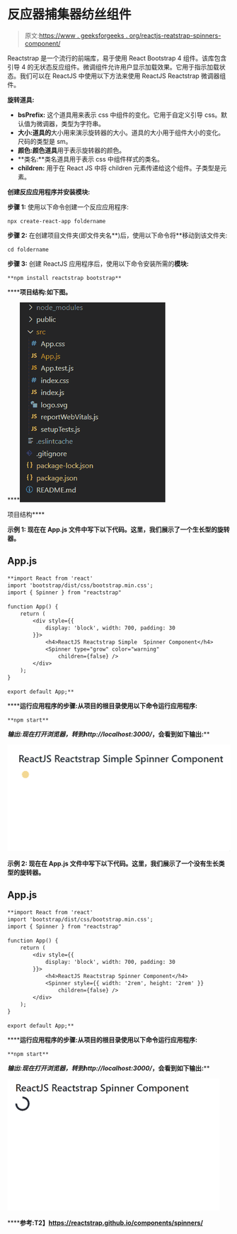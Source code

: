 # 反应器捕集器纺丝组件

> 原文:[https://www . geeksforgeeks . org/reactjs-reatstrap-spinners-component/](https://www.geeksforgeeks.org/reactjs-reactstrap-spinners-component/)

Reactstrap 是一个流行的前端库，易于使用 React Bootstrap 4 组件。该库包含引导 4 的无状态反应组件。微调组件允许用户显示加载效果。它用于指示加载状态。我们可以在 ReactJS 中使用以下方法来使用 ReactJS Reactstrap 微调器组件。

**旋转道具:**

*   **bsPrefix:** 这个道具用来表示 css 中组件的变化。它用于自定义引导 css。默认值为微调器，类型为字符串。
*   **大小:道具的**大小用来演示旋转器的大小。道具的大小用于组件大小的变化。尺码的类型是 sm。
*   **颜色:颜色道具**用于表示旋转器的颜色。
*   **类名:**类名道具用于表示 css 中组件样式的类名。
*   **children:** 用于在 React JS 中将 children 元素传递给这个组件。子类型是元素。

**创建反应应用程序并安装模块:**

**步骤 1:** 使用以下命令创建一个反应应用程序:

```
npx create-react-app foldername
```

**步骤 2:** 在创建项目文件夹(即文件夹名**)后，使用以下命令将**移动到该文件夹:

```
cd foldername
```

**步骤 3:** 创建 ReactJS 应用程序后，使用以下命令安装所需的****模块:****

```
**npm install reactstrap bootstrap**
```

******项目结构:**如下图。****

****![](img/f04ae0d8b722a9fff0bd9bd138b29c23.png)

项目结构**** 

******示例 1:** 现在在 **App.js** 文件中写下以下代码。这里，我们展示了一个生长型的旋转器。****

## ****App.js****

```
**import React from 'react'
import 'bootstrap/dist/css/bootstrap.min.css';
import { Spinner } from "reactstrap"

function App() {
    return (
        <div style={{
            display: 'block', width: 700, padding: 30
        }}>
            <h4>ReactJS Reactstrap Simple  Spinner Component</h4>
            <Spinner type="grow" color="warning"
                children={false} /> 
        </div>
    );
}

export default App;**
```

******运行应用程序的步骤:**从项目的根目录使用以下命令运行应用程序:****

```
**npm start**
```

******输出:**现在打开浏览器，转到***http://localhost:3000/***，会看到如下输出:****

****![](img/2bb650b81a0b64a9bc0603d1b4e298cd.png)****

******示例 2:** 现在在 **App.js** 文件中写下以下代码。这里，我们展示了一个没有生长类型的旋转器。****

## ****App.js****

```
**import React from 'react'
import 'bootstrap/dist/css/bootstrap.min.css';
import { Spinner } from "reactstrap"

function App() {
    return (
        <div style={{
            display: 'block', width: 700, padding: 30
        }}>
            <h4>ReactJS Reactstrap Spinner Component</h4>
            <Spinner style={{ width: '2rem', height: '2rem' }}
                children={false} />
        </div>
    );
}

export default App;**
```

******运行应用程序的步骤:**从项目的根目录使用以下命令运行应用程序:****

```
**npm start**
```

******输出:**现在打开浏览器，转到***http://localhost:3000/***，会看到如下输出:****

****![](img/af65c3218a1feed1aa53ea540006a96f.png)****

******参考:**T2】https://reactstrap.github.io/components/spinners/****
